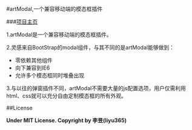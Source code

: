 #artModal,一个兼容移动端的模态框插件

###[项目主页](https://liyu365.github.io/artModal/demo/) 

1.artModal是一个兼容移动端的模态框插件。

2.灵感来自BootStrap的modal组件，与其不同的是artModal能够做到：

* 零依赖其他组件
* 向下兼容到IE6
* 允许多个模态框同时堆叠出现
   
3.与以往的弹窗插件不同，artModal不需要大量的js配置选项，用户仅需利用html、css就可以充分自由定制模态框的所有外观。

##License

**Under MIT License. Copyright by 李昱(liyu365)**